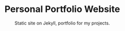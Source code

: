 ---
order: 3
title: Personal Portfolio Website
subtitle: Static site on&nbsp;Jekyll, portfolio for&nbsp;my&nbsp;projects.
desc: "I was wondering whether to&nbsp;include my&nbsp;portfolio site in&nbsp;the&nbsp;portfolio itself. I&nbsp;decided to&nbsp;include&nbsp;it because it’s&nbsp;an&nbsp;interesting project, written from&nbsp;scratch, and&nbsp;hosted for&nbsp;free on&nbsp;GitHub Pages."
icon: /assets/pix/pet/jekyll_portfolio/icon.svg
kind: Personal portfolio

# Базовый префикс для картинок галереи
images_base: /assets/pix/pet/jekyll_portfolio/

# Стор/где посмотреть проект
store_url: https://uxiscool.github.io/experience/
store_icon: /ui/stores/wblnk.svg
store_alt: "Web link"

# Галерея изображений (первая используется в левой колонке плитки)
gallery:
  - file: scr1.png
    caption: "This is&nbsp;a&nbsp;page with pet projects, displayed on&nbsp;a&nbsp;page with pet&nbsp;projects, here is&nbsp;such a&nbsp;fractality 🤯"
    thumb: true

---